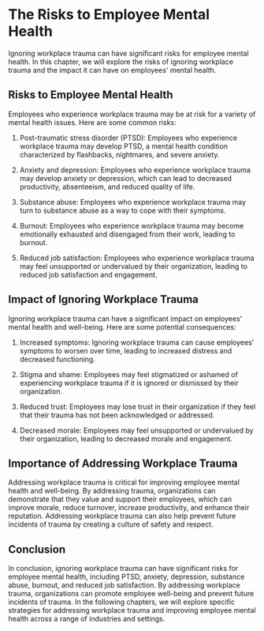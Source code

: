 # The Risks to Employee Mental Health

Ignoring workplace trauma can have significant risks for employee mental health. In this chapter, we will explore the risks of ignoring workplace trauma and the impact it can have on employees' mental health.

Risks to Employee Mental Health
-------------------------------

Employees who experience workplace trauma may be at risk for a variety of mental health issues. Here are some common risks:

1. Post-traumatic stress disorder (PTSD): Employees who experience workplace trauma may develop PTSD, a mental health condition characterized by flashbacks, nightmares, and severe anxiety.

2. Anxiety and depression: Employees who experience workplace trauma may develop anxiety or depression, which can lead to decreased productivity, absenteeism, and reduced quality of life.

3. Substance abuse: Employees who experience workplace trauma may turn to substance abuse as a way to cope with their symptoms.

4. Burnout: Employees who experience workplace trauma may become emotionally exhausted and disengaged from their work, leading to burnout.

5. Reduced job satisfaction: Employees who experience workplace trauma may feel unsupported or undervalued by their organization, leading to reduced job satisfaction and engagement.

Impact of Ignoring Workplace Trauma
-----------------------------------

Ignoring workplace trauma can have a significant impact on employees' mental health and well-being. Here are some potential consequences:

1. Increased symptoms: Ignoring workplace trauma can cause employees' symptoms to worsen over time, leading to increased distress and decreased functioning.

2. Stigma and shame: Employees may feel stigmatized or ashamed of experiencing workplace trauma if it is ignored or dismissed by their organization.

3. Reduced trust: Employees may lose trust in their organization if they feel that their trauma has not been acknowledged or addressed.

4. Decreased morale: Employees may feel unsupported or undervalued by their organization, leading to decreased morale and engagement.

Importance of Addressing Workplace Trauma
-----------------------------------------

Addressing workplace trauma is critical for improving employee mental health and well-being. By addressing trauma, organizations can demonstrate that they value and support their employees, which can improve morale, reduce turnover, increase productivity, and enhance their reputation. Addressing workplace trauma can also help prevent future incidents of trauma by creating a culture of safety and respect.

Conclusion
----------

In conclusion, ignoring workplace trauma can have significant risks for employee mental health, including PTSD, anxiety, depression, substance abuse, burnout, and reduced job satisfaction. By addressing workplace trauma, organizations can promote employee well-being and prevent future incidents of trauma. In the following chapters, we will explore specific strategies for addressing workplace trauma and improving employee mental health across a range of industries and settings.
